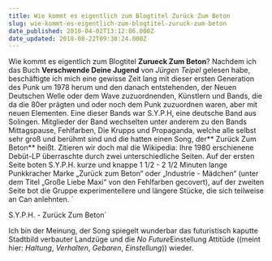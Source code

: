 ```yaml
---
title: Wie kommt es eigentlich zum Blogtitel Zurück Zum Beton
slug: wie-kommt-es-eigentlich-zum-blogtitel-zuruck-zum-beton
date_published: 2010-04-02T13:12:06.000Z
date_updated: 2018-08-22T09:38:24.000Z
---
```


Wie kommt es eigentlich zum Blogtitel **Zurueck Zum Beton**? Nachdem ich das Buch **Verschwende Deine Jugend** von *Jürgen Teipel* gelesen habe, beschäftigte ich mich eine gewisse Zeit lang mit dieser ersten Generation des Punk um 1978 herum und den danach entstehenden, der Neuen Deutschen Welle oder dem Wave zuzuordnenden, Künstlern und Bands, die da die 80er prägten und oder noch dem Punk zuzuordnen waren, aber mit neuen Elementen. Eine dieser Bands war S.Y.P.H, eine deutsche Band aus Solingen. Mitglieder der Band wechselten unter anderem zu den Bands Mittagspause, Fehlfarben, Die Krupps und Propaganda, welche alle selbst sehr groß und berühmt sind und die hatten einen Song, der** Zurück Zum Beton** heißt. Zitieren wir doch mal die Wikipedia: Ihre 1980 erschienene Debüt-LP überraschte durch zwei unterschiedliche Seiten. Auf der ersten Seite boten S.Y.P.H. kurze und knappe 1 1/2 - 2 1/2 Minuten lange Punkkracher Marke „Zurück zum Beton“ oder „Industrie - Mädchen“ (unter dem Titel „Große Liebe Maxi“ von den Fehlfarben  gecovert), auf der zweiten Seite bot die Gruppe experimentellere und längere Stücke, die sich teilweise an Can anlehnten.
`

S.Y.P.H. - Zurück Zum Beton`

Ich bin der Meinung, der Song spiegelt wunderbar das futuristisch kaputte Stadtbild verbauter Landzüge und die *No Future*Einstellung Attitüde ((meint hier: *Haltung*, *Verhalten*, *Gebaren*, *Einstellung*)) wieder.
